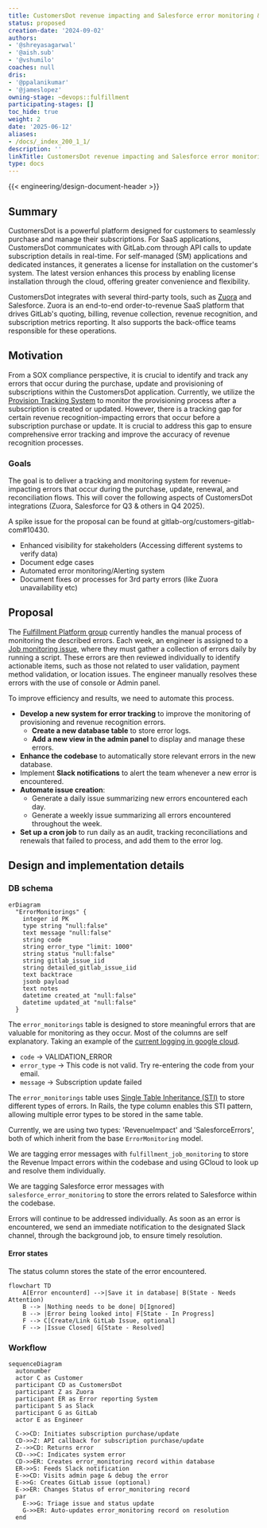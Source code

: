 ```yaml
---
title: CustomersDot revenue impacting and Salesforce error monitoring & improvements
status: proposed
creation-date: '2024-09-02'
authors:
- '@shreyasagarwal'
- '@aish.sub'
- '@vshumilo'
coaches: null
dris:
- '@ppalanikumar'
- '@jameslopez'
owning-stage: ~devops::fulfillment
participating-stages: []
toc_hide: true
weight: 2
date: '2025-06-12'
aliases:
- /docs/_index_200_1_1/
description: ''
linkTitle: CustomersDot revenue impacting and Salesforce error monitoring & improvements
type: docs
---
```


<!-- This renders the design document header on the detail page, so don't remove it-->
{{< engineering/design-document-header >}}

## Summary

CustomersDot is a powerful platform designed for customers to seamlessly purchase and manage their subscriptions. For SaaS applications, CustomersDot communicates with GitLab.com through API calls to update subscription details in real-time. For self-managed (SM) applications and dedicated instances, it generates a license for installation on the customer's system. The latest version enhances this process by enabling license installation through the cloud, offering greater convenience and flexibility.

CustomersDot integrates with several third-party tools, such as [Zuora](../../../../business-technology/enterprise-applications/guides/zuora/) and Salesforce. Zuora is an end-to-end order-to-revenue SaaS platform that drives GitLab's quoting, billing, revenue collection, revenue recognition, and subscription metrics reporting. It also supports the back-office teams responsible for these operations.

## Motivation

From a SOX compliance perspective, it is crucial to identify and track any errors that occur during the purchase, update and provisioning of subscriptions within the CustomersDot application. Currently, we utilize the [Provision Tracking System](https://gitlab.com/gitlab-org/customers-gitlab-com/-/blob/de36e3ddef5c875aa2c675b3d9e0f34767a43bfc/doc/provision_tracking_system/failure_monitoring.md) to monitor the provisioning process after a subscription is created or updated. However, there is a tracking gap for certain revenue recognition-impacting errors that occur before a subscription purchase or update. It is crucial to address this gap to ensure comprehensive error tracking and improve the accuracy of revenue recognition processes.

### Goals

The goal is to deliver a tracking and monitoring system for revenue-impacting errors that occur during the purchase, update, renewal, and reconciliation flows. This will cover the following aspects of CustomersDot integrations (Zuora, Salesforce for Q3 & others in Q4 2025).

A spike issue for the proposal can be found at gitlab-org/customers-gitlab-com#10430.

* Enhanced visibility for stakeholders (Accessing different systems to verify data)
* Document edge cases
* Automated error monitoring/Alerting system
* Document fixes or processes for 3rd party errors (like Zuora unavailability etc)

## Proposal

The [Fulfillment Platform group](../../../development/fulfillment/fulfillment-platform/) currently handles the manual process of monitoring the described errors. Each week, an engineer is assigned to a [Job monitoring issue](https://gitlab.com/gitlab-org/customers-gitlab-com/-/blob/main/.gitlab/issue_templates/Job%20monitoring%20weekly.md?ref_type=heads), where they must gather a collection of errors daily by running a script. These errors are then reviewed individually to identify actionable items, such as those not related to user validation, payment method validation, or location issues. The engineer manually resolves these errors with the use of console or Admin panel.

To improve efficiency and results, we need to automate this process.

* **Develop a new system for error tracking** to improve the monitoring of provisioning and revenue recognition errors.
  * **Create a new database table** to store error logs.
  * **Add a new view in the admin panel** to display and manage these errors.
* **Enhance the codebase** to automatically store relevant errors in the new database.
* Implement **Slack notifications** to alert the team whenever a new error is encountered.
* **Automate issue creation**:
  * Generate a daily issue summarizing new errors encountered each day.
  * Generate a weekly issue summarizing all errors encountered throughout the week.
* **Set up a cron job** to run daily as an audit, tracking reconciliations and renewals that failed to process, and add them to the error log.

## Design and implementation details

### DB schema

```mermaid
erDiagram
  "ErrorMonitorings" {
    integer id PK
    type string "null:false"
    text message "null:false"
    string code
    string error_type "limit: 1000"
    string status "null:false"
    string gitlab_issue_iid
    string detailed_gitlab_issue_iid
    text backtrace
    jsonb payload
    text notes
    datetime created_at "null:false"
    datetime updated_at "null:false"
  }
```

The `error_monitorings` table is designed to store meaningful errors that are valuable for monitoring as they occur. Most of the columns are self explanatory. Taking an example of the [current logging in google cloud](https://console.cloud.google.com/logs/query;query=resource.type%3D%22gce_instance%22%0Aseverity%3DERROR%0AinsertId%3D%22va7ahf34wc3i%22;cursorTimestamp=2024-09-06T03:18:44.840Z;aroundTime=2024-09-06T03:18:44.840Z;duration=PT24H?project=gitlab-subscriptions-prod).

* `code` -> VALIDATION_ERROR
* `error_type` -> This code is not valid. Try re-entering the code from your email.
* `message` -> Subscription update failed

The `error_monitorings` table uses [Single Table Inheritance (STI)](https://martinfowler.com/eaaCatalog/singleTableInheritance.html) to store different types of errors. In Rails, the type column enables this STI pattern, allowing multiple error types to be stored in the same table.

Currently, we are using two types: 'RevenueImpact' and 'SalesforceErrors', both of which inherit from the base `ErrorMonitoring` model.

We are tagging error messages with `fulfillment_job_monitoring` to store the Revenue Impact errors within the codebase and using GCloud to look up and resolve them individually.

We are tagging Salesforce error messages with `salesforce_error_monitoring` to store the errors related to Salesforce within the codebase.

Errors will continue to be addressed individually. As soon as an error is encountered, we send an immediate notification to the designated Slack channel, through the background job, to ensure timely resolution.

#### Error states

The status column stores the state of the error encountered.

```mermaid
flowchart TD
    A[Error encounterd] -->|Save it in database| B(State - Needs Attention)
    B --> |Nothing needs to be done| D[Ignored]
    B --> |Error being looked into| F[State - In Progress]
    F --> C[Create/Link GitLab Issue, optional]
    F --> |Issue Closed| G[State - Resolved]
```

### Workflow

```mermaid
sequenceDiagram
  autonumber
  actor C as Customer
  participant CD as CustomersDot
  participant Z as Zuora
  participant ER as Error reporting System
  participant S as Slack
  participant G as GitLab
  actor E as Engineer

  C->>CD: Initiates subscription purchase/update
  CD->>Z: API callback for subscription purchase/update
  Z-->>CD: Returns error
  CD-->>C: Indicates system error
  CD->>ER: Creates error_monitoring record within database
  ER->>S: Feeds Slack notification
  E->>CD: Visits admin page & debug the error
  E->>G: Creates GitLab issue (optional)
  E->>ER: Changes Status of error_monitoring record
  par
    E->>G: Triage issue and status update
    G->>ER: Auto-updates error_monitoring record on resolution
  end
```
